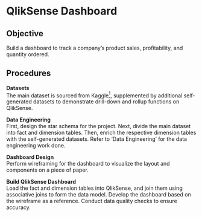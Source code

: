 # QlikSense Dashboard

## Objective
Build a dashboard to track a company’s product sales, profitability, and quantity ordered. 

## Procedures
<b>Datasets</b><br>
The main dataset is sourced from Kaggle<a href="https://www.kaggle.com/datasets/beekiran/sales-data-analysis"><sup>1</sup></a>, supplemented by additional self-generated datasets to demonstrate drill-down and rollup functions on QlikSense. <br>

<b>Data Engineering</b><br>
First, design the star schema for the project. Next, divide the main dataset into fact and dimension tables. Then, enrich the respective dimension tables with the self-generated datasets. Refer to ‘Data Engineering’ for the data engineering work done. <br>

<b>Dashboard Design</b><br>
Perform wireframing for the dashboard to visualize the layout and components on a piece of paper. 

<b>Build QlikSense Dashboard</b><br>
Load the fact and dimension tables into QlikSense, and join them using associative joins to form the data model. Develop the dashboard based on the wireframe as a reference. Conduct data quality checks to ensure accuracy. 
